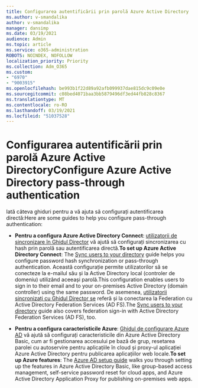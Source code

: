 ```yaml
---
title: Configurarea autentificării prin parolă Azure Active Directory
ms.author: v-smandalika
author: v-smandalika
manager: dansimp
ms.date: 03/19/2021
audience: Admin
ms.topic: article
ms.service: o365-administration
ROBOTS: NOINDEX, NOFOLLOW
localization_priority: Priority
ms.collection: Adm_O365
ms.custom:
- "6970"
- "9003915"
ms.openlocfilehash: be993b1f22d89a92afb099937dae815dc9c09e0e
ms.sourcegitcommit: c08bed4071baa3bb5879496df3ed44fb828c8367
ms.translationtype: MT
ms.contentlocale: ro-RO
ms.lasthandoff: 03/19/2021
ms.locfileid: "51037528"
---
```

# <a name="configure-azure-active-directory-pass-through-authentication"></a><span data-ttu-id="a11f6-102">Configurarea autentificării prin parolă Azure Active Directory</span><span class="sxs-lookup"><span data-stu-id="a11f6-102">Configure Azure Active Directory pass-through authentication</span></span>

<span data-ttu-id="a11f6-103">Iată câteva ghiduri pentru a vă ajuta să configurați autentificarea directă:</span><span class="sxs-lookup"><span data-stu-id="a11f6-103">Here are some guides to help you configure pass-through authentication:</span></span>

- <span data-ttu-id="a11f6-104">**Pentru a configura Azure Active Directory Connect**: [utilizatorii de sincronizare în Ghidul Director](https://admin.microsoft.com/AdminPortal/Home) vă ajută să configurați sincronizarea cu hash prin parolă sau autentificarea directă.</span><span class="sxs-lookup"><span data-stu-id="a11f6-104">**To set up Azure Active Directory Connect**: The [Sync users to your directory](https://admin.microsoft.com/AdminPortal/Home) guide helps you configure password hash synchronization or pass-through authentication.</span></span> <span data-ttu-id="a11f6-105">Această configurație permite utilizatorilor să se conecteze la e-mailul său și la Active Directory local (controler de domeniu) utilizând aceeași parolă.</span><span class="sxs-lookup"><span data-stu-id="a11f6-105">This configuration enables users to sign in to their email and to your on-premises Active Directory (domain controller) using the same password.</span></span>  <span data-ttu-id="a11f6-106">De asemenea, [utilizatorii sincronizați cu Ghidul Director se](https://admin.microsoft.com/AdminPortal/Home) referă și la conectarea la Federation cu Active Directory Federation Services (AD FS).</span><span class="sxs-lookup"><span data-stu-id="a11f6-106">The [Sync users to your directory](https://admin.microsoft.com/AdminPortal/Home) guide also covers federation sign-in with Active Directory Federation Services (AD FS), too.</span></span>

- <span data-ttu-id="a11f6-107">**Pentru a configura caracteristicile Azure**: [Ghidul de configurare Azure AD](https://admin.microsoft.com/adminportal/home#/modernonboarding/azureadsetup) vă ajută să configurați caracteristicile din Azure Active Directory Basic, cum ar fi gestionarea accesului pe bază de grup, resetarea parolei cu autoservire pentru aplicațiile în cloud și proxy-ul aplicației Azure Active Directory pentru publicarea aplicațiilor web locale.</span><span class="sxs-lookup"><span data-stu-id="a11f6-107">**To set up Azure features**: The [Azure AD setup guide](https://admin.microsoft.com/adminportal/home#/modernonboarding/azureadsetup) walks you through setting up the features in Azure Active Directory Basic, like group-based access management, self-service password reset for cloud apps, and Azure Active Directory Application Proxy for publishing on-premises web apps.</span></span>


